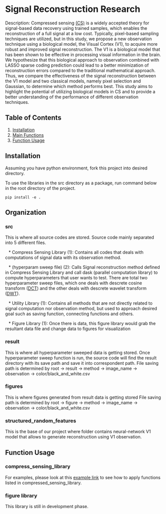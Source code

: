 # Signal Reconstruction Research
Description: Compressed sensing [(CS)](https://github.com/qkstngus000/Compress-Sensing) is a widely accepted theory for signal-based data recovery using trained samples, which enables the reconstruction of a full signal at a low cost. Typically, pixel-based sampling techniques are utilized, but in this study, we propose a new observation technique using a biological model, the Visual Cortex (V1), to acquire more robust and improved signal reconstruction. The V1 is a biological model that has been shown to be effective in processing visual information in the brain. We hypothesize that this biological approach to observation combined with LASSO sparse coding prediction could lead to a better minimization of reconstruction errors compared to the traditional mathematical approach. Thus, we compare the effectiveness of the signal reconstruction between the V1 model and two classical models, namely pixel selection and Gaussian, to determine which method performs best. This study aims to highlight the potential of utilizing biological models in CS and to provide a better understanding of the performance of different observation techniques.

## Table of Contents
1. [Installation](#installation)
2. [Main Functions](#main-functions)
3. [Function Usage](#function-usage)

## Installation
Assuming you have python environment, fork this project into desired directory.

To use the libraries in the src directory as a package, run command below in the root directory of the project.

    pip install -e .

## Organization

### src
This is where all source codes are stored. Source code mainly separated into 5 different files. 
    
&ensp; * Compress Sensing Library (1): Contains all codes that deals with computations of signal data with its observation method. 

&ensp; * (hyperparam sweep file) (2): Calls Signal reconstruction method defined in Compress Sensing Library and call dask (parallel computation library) to compute hyperparameters that user wants to test. There are total two hyperparameter sweep files, which one deals with descrete cosine transform ([DCT](https://en.wikipedia.org/wiki/Discrete_cosine_transform)) and the other deals with descrete wavelet transform ([DWT](https://en.wikipedia.org/wiki/Discrete_wavelet_transform)). 

&ensp; * Utility Library (1): Contains all methods that are not directly related to signal computation nor observation method, but used to approach desired goal such as saving function, connecting functions and others.

&ensp; * Figure Library (1): Once there is data, this figure library would grab the resultant data file and change data to figures for visualization



### result
This is where all hyperparameter sweeped data is getting stored. Once hyperparameter sweep function is run, the source code will find the result directory with its save path and save it into correspondent path.
File saving path is determined by root -> result -> method -> image_name -> observation -> color/black_and_white.csv

### figures
This is where figures generated from result data is getting stored
File saving path is determined by root -> figure -> method -> image_name -> observation -> color/black_and_white.csv

### structured_random_features
This is the base of our project where folder contains neural-network V1 model that allows to generate reconstruction using V1 observation.

## Function Usage
### compress_sensing_library
For examples, please look at this [example link](./compress_sensing_library_example.md) to see how to apply functions listed in compressed_sensing_library.
    
### figure library
This library is still in development phase.
